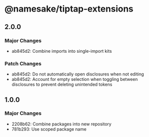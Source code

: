 # @namesake/tiptap-extensions

## 2.0.0

### Major Changes

- ab845d2: Combine imports into single-import kits

### Patch Changes

- ab845d2: Do not automatically open disclosures when not editing
- ab845d2: Account for empty selection when toggling between disclosures to prevent deleting unintended tokens

## 1.0.0

### Major Changes

- 2208b62: Combine packages into new repository
- 781b293: Use scoped package name

